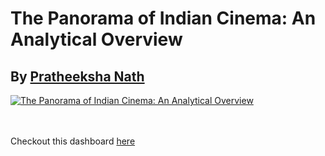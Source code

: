 # The Panorama of Indian Cinema: An Analytical Overview 
## By [Pratheeksha Nath](https://public.tableau.com/app/profile/pratheeksha.nath.narikkadan/vizzes) 

<div class='tableauPlaceholder' id='viz1701483037966' style='position: relative'><noscript><a href='#'><img alt='The Panorama of Indian Cinema: An Analytical Overview ' src='https:&#47;&#47;public.tableau.com&#47;static&#47;images&#47;Th&#47;ThePanoramaofIndianCinemaAnAnalyticalOverview&#47;ThePanoramaofIndianCinemaAnAnalyticalOverview&#47;1_rss.png' style='border: none' /></a></noscript><object class='tableauViz'  style='display:none;'><param name='host_url' value='https%3A%2F%2Fpublic.tableau.com%2F' /> <param name='embed_code_version' value='3' /> <param name='site_root' value='' /><param name='name' value='ThePanoramaofIndianCinemaAnAnalyticalOverview&#47;ThePanoramaofIndianCinemaAnAnalyticalOverview' /><param name='tabs' value='no' /><param name='toolbar' value='yes' /><param name='static_image' value='https:&#47;&#47;public.tableau.com&#47;static&#47;images&#47;Th&#47;ThePanoramaofIndianCinemaAnAnalyticalOverview&#47;ThePanoramaofIndianCinemaAnAnalyticalOverview&#47;1.png' /> <param name='animate_transition' value='yes' /><param name='display_static_image' value='yes' /><param name='display_spinner' value='yes' /><param name='display_overlay' value='yes' /><param name='display_count' value='yes' /><param name='language' value='en-US' /></object></div>

<br>
<br>


Checkout this dashboard [here](https://public.tableau.com/views/ThePanoramaofIndianCinemaAnAnalyticalOverview/ThePanoramaofIndianCinemaAnAnalyticalOverview?:language=en-US&:display_count=n&:origin=viz_share_link)
